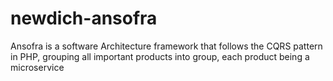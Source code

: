 # newdich-ansofra
Ansofra is a software Architecture framework that follows the CQRS pattern in PHP, grouping all important products into group, each product being a microservice
